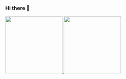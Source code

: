 ### Hi there 👋 

<a href="https://github.com/evsamsonov">
  <img height="180em" src="https://github-readme-stats-eight-theta.vercel.app/api?username=evsamsonov&show_icons=true&theme=default&include_all_commits=true&count_private=true&disable_animations=true" />
  <img height="180em" src="https://github-readme-stats.vercel.app/api/top-langs/?username=evsamsonov&layout=compact&theme=default" />
</a>

<!--
**evsamsonov/evsamsonov** is a ✨ _special_ ✨ repository because its `README.md` (this file) appears on your GitHub profile.

Here are some ideas to get you started:

- 🔭 I’m currently working on ...
- 🌱 I’m currently learning ...
- 👯 I’m looking to collaborate on ...
- 🤔 I’m looking for help with ...
- 💬 Ask me about ...
- 📫 How to reach me: ...
- 😄 Pronouns: ...
- ⚡ Fun fact: ...
-->
